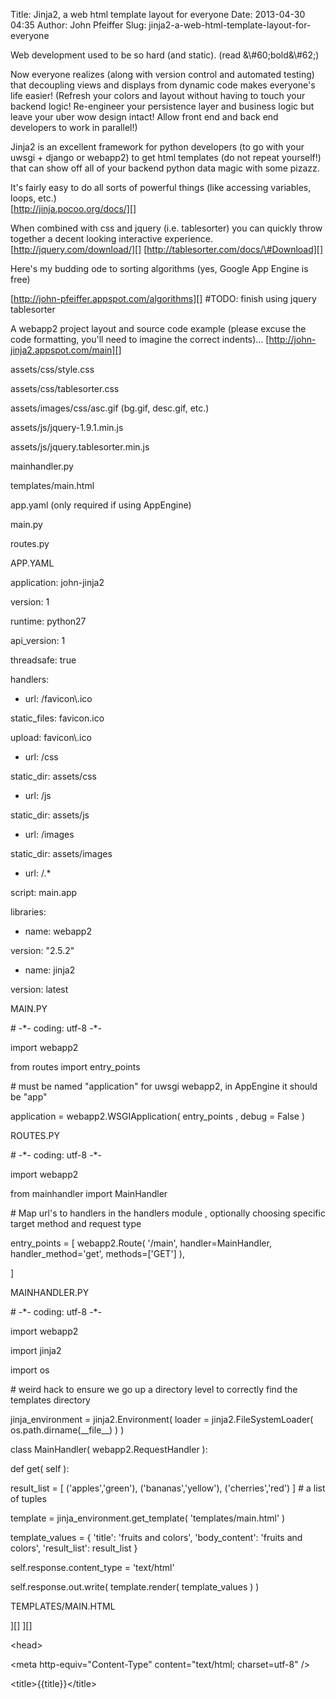 Title: Jinja2, a web html template layout for everyone
Date: 2013-04-30 04:35
Author: John Pfeiffer
Slug: jinja2-a-web-html-template-layout-for-everyone

<div class="field field-name-body field-type-text-with-summary field-label-hidden">
<div class="field-items">
<div class="field-item even">
Web development used to be so hard (and static). (read &\#60;bold&\#62;)

</p>

Now everyone realizes (along with version control and automated testing)
that decoupling views and displays from dynamic code makes everyone's
life easier! (Refresh your colors and layout without having to touch
your backend logic! Re-engineer your persistence layer and business
logic but leave your uber wow design intact! Allow front end and back
end developers to work in parallel!)

</p>

Jinja2 is an excellent framework for python developers (to go with your
uwsgi + django or webapp2) to get html templates (do not repeat
yourself!) that can show off all of your backend python data magic with
some pizazz.

</p>

It's fairly easy to do all sorts of powerful things (like accessing
variables, loops, etc.)  
[http://jinja.pocoo.org/docs/][]

</p>

When combined with css and jquery (i.e. tablesorter) you can quickly
throw together a decent looking interactive experience.  
[http://jquery.com/download/][]
[http://tablesorter.com/docs/\#Download][]

</p>

Here's my budding ode to sorting algorithms (yes, Google App Engine is
free)

</p>

[http://john-pfeiffer.appspot.com/algorithms][] \#TODO: finish using
jquery tablesorter

</p>

A webapp2 project layout and source code example (please excuse the code
formatting, you'll need to imagine the correct indents)...
[http://john-jinja2.appspot.com/main][]

</p>

assets/css/style.css  

assets/css/tablesorter.css  

assets/images/css/asc.gif (bg.gif, desc.gif, etc.)  

assets/js/jquery-1.9.1.min.js  

assets/js/jquery.tablesorter.min.js

</p>

mainhandler.py  

templates/main.html  

app.yaml (only required if using AppEngine)  

main.py  

routes.py

</p>

APP.YAML  

application: john-jinja2  

version: 1  

runtime: python27  

api\_version: 1  

threadsafe: true

</p>

handlers:  

- url: /favicon\\.ico  

static\_files: favicon.ico  

upload: favicon\\.ico

</p>

- url: /css  

static\_dir: assets/css

</p>

- url: /js  

static\_dir: assets/js

</p>

- url: /images  

static\_dir: assets/images

</p>

- url: /.\*  

script: main.app

</p>

libraries:  

- name: webapp2  

version: "2.5.2"

</p>

- name: jinja2  

version: latest

</p>

MAIN.PY  

\# -\*- coding: utf-8 -\*-  

import webapp2  

from routes import entry\_points

</p>

\# must be named "application" for uwsgi webapp2, in AppEngine it should
be "app"  

application = webapp2.WSGIApplication( entry\_points , debug = False )

</p>

ROUTES.PY  

\# -\*- coding: utf-8 -\*-  

import webapp2  

from mainhandler import MainHandler

</p>

\# Map url's to handlers in the handlers module , optionally choosing
specific target method and request type  

entry\_points = [ webapp2.Route( '/main', handler=MainHandler,
handler\_method='get', methods=['GET'] ),  

]

</p>

MAINHANDLER.PY  

\# -\*- coding: utf-8 -\*-  

import webapp2  

import jinja2  

import os  

\# weird hack to ensure we go up a directory level to correctly find the
templates directory  

jinja\_environment = jinja2.Environment( loader =
jinja2.FileSystemLoader( os.path.dirname(\_\_file\_\_) ) )

</p>

class MainHandler( webapp2.RequestHandler ):

</p>

def get( self ):  

result\_list = [ ('apples','green'), ('bananas','yellow'),
('cherries','red') ] \# a list of tuples  

template = jinja\_environment.get\_template( 'templates/main.html' )  

template\_values = { 'title': 'fruits and colors', 'body\_content':
'fruits and colors', 'result\_list': result\_list }  

self.response.content\_type = 'text/html'  

self.response.out.write( template.render( template\_values ) )

</p>

TEMPLATES/MAIN.HTML  

<!DOCTYPE html PUBLIC "-//W3C//DTD XHTML 1.0 Transitional//EN"
"[http://www.w3.org/TR/xhtml1/DTD/xhtml1-transitional.dtd"\>][]  

<html xmlns="[http://www.w3.org/1999/xhtml"][]
xmlns="[http://www.w3.org/1999/html"\>][]  

<head\>  

<meta http-equiv="Content-Type" content="text/html; charset=utf-8" /\>  

<title\>{{title}}</title\>  

<link type="text/css" rel="stylesheet" href="/css/tablesorter.css" /\>  

<script type="text/javascript"
src="/js/jquery-1.9.1.min.js"\></script\>  

<script type="text/javascript"
src="/js/jquery.tablesorter.min.js"\></script\>  

</head\>

</p>

<body\>  

{{body\_content}}

</p>

<div\>  

<table id="results" class="tablesorter"\>  

<thead\>  

<tr\>  

<th\>Fruit</th\>  

<th\>Color</th\>  

</tr\>  

</thead\>  

<tbody\>  

{% for item in result\_list %}  

<tr\>  

<td\><a href="/{{item[0]}}"\>{{ item[0] }}</a\></td\><td\>{{ item[1]
}}</td\>  

</tr\>  

{% endfor %}  

</tbody\>  

</table\>  

</div\><br/\>  

<script type="text/javascript"\>  

$(document).ready(function() {  

$("\#results").tablesorter( {sortList:[[0,1]]} ); \# sort descending by
the first element  

});  

</script\>

</p>

</ body\>  

</ html\>

</p>

IF NOT USING APPENGINE, /etc/init.d/uwsgi.sh might look like...  

\#!/bin/bash  

\# 2013-02-22 johnpfeiffer

</p>

start(){  

/usr/local/bin/uwsgi --pidfile /var/www/pidfile-uwsgi.pid
--touch-reload=/var/www/pidfile-uwsgi.pid --logto2
/var/www/python-john/uwsgi.log --http :8080 --wsgi-file /var/www/main.py
--pythonpath /var/www/ &  

}

</p>

stop(){  

kill -INT \`cat /var/www/pidfile-uwsgi.pid\`  

sleep 1  

}

</p>

status(){  

ps aux | grep uwsgi  

}

</p>

case "$1" in  

status)  

status  

exit 0  

;;  

start)  

start  

exit 0  

;;  

stop)  

stop  

exit 0  

;;  

reload|restart|force-reload)  

stop  

start  

exit 0  

;;  

\*\*)  

echo "Usage: $0 {start|stop|reload}" 1\>&2  

exit 1  

;;  

esac

</p>
<p>
</div>
</div>
</div>
<div class="field field-name-taxonomy-vocabulary-1 field-type-taxonomy-term-reference field-label-above clearfix">
### tags:

-   [Programming][]

</div>
</p>

  [http://jinja.pocoo.org/docs/]: http://jinja.pocoo.org/docs/
  [http://jquery.com/download/]: http://jquery.com/download/
  [http://tablesorter.com/docs/\#Download]: http://tablesorter.com/docs/#Download
  [http://john-pfeiffer.appspot.com/algorithms]: http://john-pfeiffer.appspot.com/algorithms
  [http://john-jinja2.appspot.com/main]: http://john-jinja2.appspot.com/main
  [http://www.w3.org/TR/xhtml1/DTD/xhtml1-transitional.dtd"\>]: http://www.w3.org/TR/xhtml1/DTD/xhtml1-transitional.dtd">
  [http://www.w3.org/1999/xhtml"]: http://www.w3.org/1999/xhtml&quot
  [http://www.w3.org/1999/html"\>]: http://www.w3.org/1999/html">
  [Programming]: http://john-pfeiffer.com/category/tags/programming
